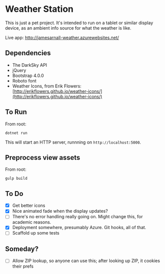 # Weather Station

This is just a pet project. It's intended to run on a tablet or similar display
device, as an ambient info source for what the weather is like.

Live app: http://jamesarnall-weather.azurewebsites.net/


## Dependencies

- The DarkSky API
- jQuery
- Bootstrap 4.0.0
- Roboto font
- Weather Icons, from Erik Flowers:   
  [http://erikflowers.github.io/weather-icons/](http://erikflowers.github.io/weather-icons/)

## To Run

From root:
```
dotnet run
```

This will start an HTTP server, runnning on ```http://localhost:5000```.

## Preprocess view assets

From root:
```
gulp build
```

## To Do

- [x] Get better icons
- [x] Nice animated fade when the display updates?
- [ ] There's no error handling really going on. Might change this, for
  academic reasons.
- [x] Deployment somewhere, presumably Azure. Git hooks, all of that.
- [ ] Scaffold up some tests

## Someday?
- [ ] Allow ZIP lookup, so anyone can use this; after looking up ZIP, it cookies their prefs

